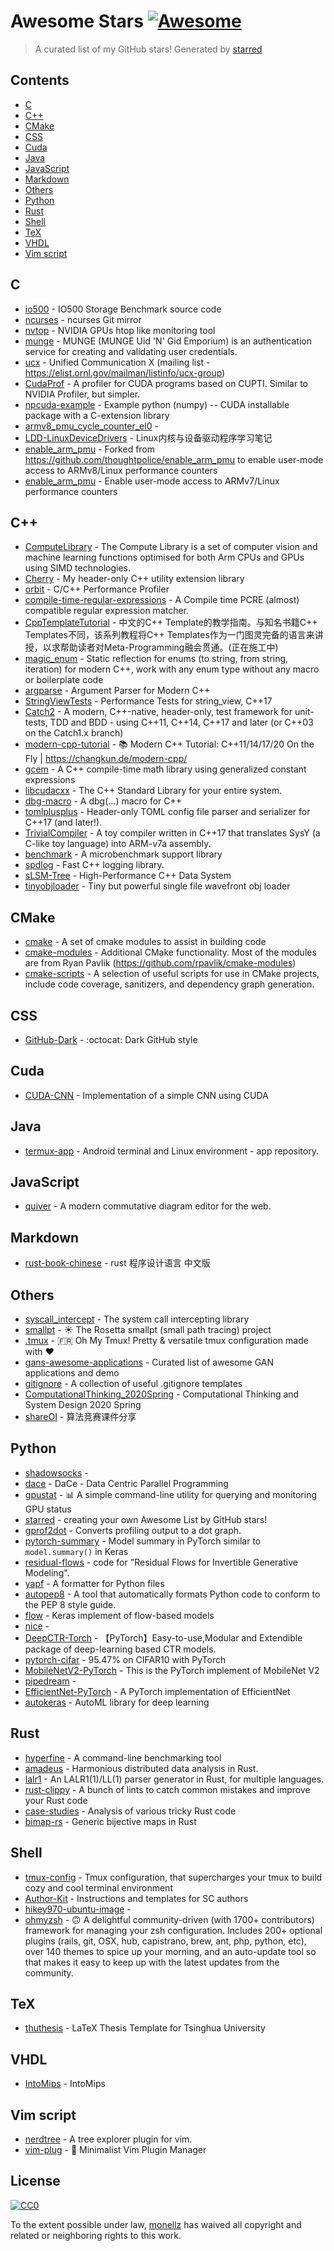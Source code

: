 # Awesome Stars [![Awesome](https://cdn.rawgit.com/sindresorhus/awesome/d7305f38d29fed78fa85652e3a63e154dd8e8829/media/badge.svg)](https://github.com/sindresorhus/awesome)

> A curated list of my GitHub stars!  Generated by [starred](https://github.com/maguowei/starred)


## Contents

  - [C](#c)
  - [C++](#c++)
  - [CMake](#cmake)
  - [CSS](#css)
  - [Cuda](#cuda)
  - [Java](#java)
  - [JavaScript](#javascript)
  - [Markdown](#markdown)
  - [Others](#others)
  - [Python](#python)
  - [Rust](#rust)
  - [Shell](#shell)
  - [TeX](#tex)
  - [VHDL](#vhdl)
  - [Vim script](#vim-script)

## C 

- [io500](https://github.com/IO500/io500) - IO500 Storage Benchmark source code
- [ncurses](https://github.com/mirror/ncurses) - ncurses Git mirror
- [nvtop](https://github.com/Syllo/nvtop) - NVIDIA GPUs htop like monitoring tool
- [munge](https://github.com/dun/munge) - MUNGE (MUNGE Uid 'N' Gid Emporium) is an authentication service for creating and validating user credentials.
- [ucx](https://github.com/openucx/ucx) - Unified Communication X  (mailing list - https://elist.ornl.gov/mailman/listinfo/ucx-group)
- [CudaProf](https://github.com/JamesTheZ/CudaProf) - A profiler for CUDA programs based on CUPTI. Similar to NVIDIA Profiler, but simpler.
- [npcuda-example](https://github.com/rmcgibbo/npcuda-example) - Example python (numpy) -- CUDA installable package with a C-extension library
- [armv8_pmu_cycle_counter_el0](https://github.com/jerinjacobk/armv8_pmu_cycle_counter_el0) - 
- [LDD-LinuxDeviceDrivers](https://github.com/gatieme/LDD-LinuxDeviceDrivers) - Linux内核与设备驱动程序学习笔记
- [enable_arm_pmu](https://github.com/rdolbeau/enable_arm_pmu) - Forked from https://github.com/thoughtpolice/enable_arm_pmu to enable user-mode access to ARMv8/Linux performance counters
- [enable_arm_pmu](https://github.com/zhiyisun/enable_arm_pmu) - Enable user-mode access to ARMv7/Linux performance counters

## C++ 

- [ComputeLibrary](https://github.com/ARM-software/ComputeLibrary) - The Compute Library is a set of computer vision and machine learning functions optimised for both Arm CPUs and GPUs using SIMD technologies.
- [Cherry](https://github.com/LyricZhao/Cherry) - My header-only C++ utility extension library
- [orbit](https://github.com/google/orbit) - C/C++ Performance Profiler
- [compile-time-regular-expressions](https://github.com/hanickadot/compile-time-regular-expressions) - A Compile time PCRE (almost) compatible regular expression matcher.
- [CppTemplateTutorial](https://github.com/wuye9036/CppTemplateTutorial) - 中文的C++ Template的教学指南。与知名书籍C++ Templates不同，该系列教程将C++ Templates作为一门图灵完备的语言来讲授，以求帮助读者对Meta-Programming融会贯通。(正在施工中)
- [magic_enum](https://github.com/Neargye/magic_enum) - Static reflection for enums (to string, from string, iteration) for modern C++, work with any enum type without any macro or boilerplate code
- [argparse](https://github.com/p-ranav/argparse) - Argument Parser for Modern C++
- [StringViewTests](https://github.com/fenbf/StringViewTests) - Performance Tests for string_view, C++17
- [Catch2](https://github.com/catchorg/Catch2) - A modern, C++-native, header-only, test framework for unit-tests, TDD and BDD - using C++11, C++14, C++17 and later (or C++03 on the Catch1.x branch)
- [modern-cpp-tutorial](https://github.com/changkun/modern-cpp-tutorial) - 📚 Modern C++ Tutorial: C++11/14/17/20 On the Fly | https://changkun.de/modern-cpp/
- [gcem](https://github.com/kthohr/gcem) - A C++ compile-time math library using generalized constant expressions
- [libcudacxx](https://github.com/NVIDIA/libcudacxx) - The C++ Standard Library for your entire system.
- [dbg-macro](https://github.com/sharkdp/dbg-macro) - A dbg(…) macro for C++
- [tomlplusplus](https://github.com/marzer/tomlplusplus) - Header-only TOML config file parser and serializer for C++17 (and later!).
- [TrivialCompiler](https://github.com/TrivialCompiler/TrivialCompiler) - A toy compiler written in C++17 that translates SysY (a C-like toy language) into ARM-v7a assembly.
- [benchmark](https://github.com/google/benchmark) - A microbenchmark support library
- [spdlog](https://github.com/gabime/spdlog) - Fast C++ logging library.
- [sLSM-Tree](https://github.com/aronszanto/sLSM-Tree) - High-Performance C++ Data System
- [tinyobjloader](https://github.com/tinyobjloader/tinyobjloader) - Tiny but powerful single file wavefront obj loader

## CMake 

- [cmake](https://github.com/CLIUtils/cmake) - A set of cmake modules to assist in building code
- [cmake-modules](https://github.com/bilke/cmake-modules) - Additional CMake functionality. Most of the modules are from Ryan Pavlik (https://github.com/rpavlik/cmake-modules)
- [cmake-scripts](https://github.com/StableCoder/cmake-scripts) - A selection of useful scripts for use in CMake projects, include code coverage, sanitizers, and dependency graph generation.

## CSS 

- [GitHub-Dark](https://github.com/StylishThemes/GitHub-Dark) - :octocat: Dark GitHub style

## Cuda 

- [CUDA-CNN](https://github.com/catchchaos/CUDA-CNN) - Implementation of a simple CNN using CUDA

## Java 

- [termux-app](https://github.com/termux/termux-app) - Android terminal and Linux environment - app repository.

## JavaScript 

- [quiver](https://github.com/varkor/quiver) - A modern commutative diagram editor for the web.

## Markdown 

- [rust-book-chinese](https://github.com/KaiserY/rust-book-chinese) - rust 程序设计语言 中文版

## Others 

- [syscall_intercept](https://github.com/madsys-dev/syscall_intercept) - The system call intercepting library
- [smallpt](https://github.com/matt77hias/smallpt) - ☀️ The Rosetta smallpt (small path tracing) project
- [.tmux](https://github.com/gpakosz/.tmux) - 🇫🇷 Oh My Tmux! Pretty & versatile tmux configuration made with ❤️
- [gans-awesome-applications](https://github.com/nashory/gans-awesome-applications) - Curated list of awesome GAN applications and demo
- [gitignore](https://github.com/github/gitignore) - A collection of useful .gitignore templates
- [ComputationalThinking_2020Spring](https://github.com/benkoo/ComputationalThinking_2020Spring) - Computational Thinking and System Design 2020 Spring
- [shareOI](https://github.com/hzwer/shareOI) - 算法竞赛课件分享

## Python 

- [shadowsocks](https://github.com/shadowsocks/shadowsocks) - 
- [dace](https://github.com/spcl/dace) - DaCe - Data Centric Parallel Programming
- [gpustat](https://github.com/wookayin/gpustat) - 📊 A simple command-line utility for querying and monitoring GPU status
- [starred](https://github.com/maguowei/starred) - creating your own Awesome List by GitHub stars!
- [gprof2dot](https://github.com/jrfonseca/gprof2dot) - Converts profiling output to a dot graph.
- [pytorch-summary](https://github.com/sksq96/pytorch-summary) - Model summary in PyTorch similar to `model.summary()` in Keras
- [residual-flows](https://github.com/rtqichen/residual-flows) - code for "Residual Flows for Invertible Generative Modeling".
- [yapf](https://github.com/google/yapf) - A formatter for Python files
- [autopep8](https://github.com/hhatto/autopep8) - A tool that automatically formats Python code to conform to the PEP 8 style guide.
- [flow](https://github.com/bojone/flow) - Keras implement of flow-based models
- [nice](https://github.com/laurent-dinh/nice) - 
- [DeepCTR-Torch](https://github.com/shenweichen/DeepCTR-Torch) - 【PyTorch】Easy-to-use,Modular and Extendible package of deep-learning based CTR models.
- [pytorch-cifar](https://github.com/kuangliu/pytorch-cifar) - 95.47% on CIFAR10 with PyTorch
- [MobileNetV2-PyTorch](https://github.com/miraclewkf/MobileNetV2-PyTorch) - This is the PyTorch implement of MobileNet V2
- [pipedream](https://github.com/msr-fiddle/pipedream) - 
- [EfficientNet-PyTorch](https://github.com/lukemelas/EfficientNet-PyTorch) - A PyTorch implementation of EfficientNet
- [autokeras](https://github.com/keras-team/autokeras) - AutoML library for deep learning

## Rust 

- [hyperfine](https://github.com/sharkdp/hyperfine) - A command-line benchmarking tool
- [amadeus](https://github.com/constellation-rs/amadeus) - Harmonious distributed data analysis in Rust.
- [lalr1](https://github.com/MashPlant/lalr1) - An LALR1(1)/LL(1) parser generator in Rust, for multiple languages.
- [rust-clippy](https://github.com/rust-lang/rust-clippy) - A bunch of lints to catch common mistakes and improve your Rust code
- [case-studies](https://github.com/dtolnay/case-studies) - Analysis of various tricky Rust code
- [bimap-rs](https://github.com/billyrieger/bimap-rs) - Generic bijective maps in Rust

## Shell 

- [tmux-config](https://github.com/samoshkin/tmux-config) - Tmux configuration, that supercharges your tmux to build cozy and cool terminal environment
- [Author-Kit](https://github.com/SC-Tech-Program/Author-Kit) - Instructions and templates for SC authors
- [hikey970-ubuntu-image](https://github.com/mengzhuo/hikey970-ubuntu-image) - 
- [ohmyzsh](https://github.com/ohmyzsh/ohmyzsh) - 🙃 A delightful community-driven (with 1700+ contributors) framework for managing your zsh configuration. Includes 200+ optional plugins (rails, git, OSX, hub, capistrano, brew, ant, php, python, etc), over 140 themes to spice up your morning, and an auto-update tool so that makes it easy to keep up with the latest updates from the community.

## TeX 

- [thuthesis](https://github.com/tuna/thuthesis) - LaTeX Thesis Template for Tsinghua University

## VHDL 

- [IntoMips](https://github.com/sunwx17/IntoMips) - IntoMips

## Vim script 

- [nerdtree](https://github.com/preservim/nerdtree) - A tree explorer plugin for vim.
- [vim-plug](https://github.com/junegunn/vim-plug) - :hibiscus: Minimalist Vim Plugin Manager


## License

[![CC0](http://mirrors.creativecommons.org/presskit/buttons/88x31/svg/cc-zero.svg)](https://creativecommons.org/publicdomain/zero/1.0/)

To the extent possible under law, [monellz](https://github.com/monellz) has waived all copyright and related or neighboring rights to this work.

